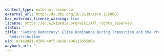 ```yaml
---
content_type: external-resource
external_url: http://dx.doi.org/10.2139/ssrn.1520886
has_external_license_warning: true
license: https://en.wikipedia.org/wiki/All_rights_reserved
status: ''
title: 'Gaming Democracy: Elite Dominance During Transition and the Prospects for
  Redistribution'
uid: 8c4a9dd1-8260-40f5-be26-e06132055d0e
wayback_url: ''
---
```


